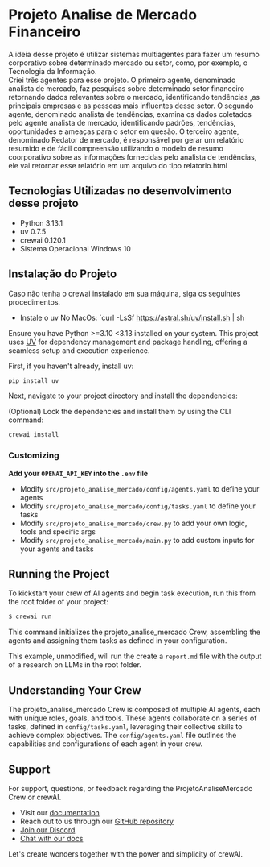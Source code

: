# Projeto Analise de Mercado Financeiro

A ideia desse projeto é utilizar sistemas multiagentes para fazer um resumo corporativo sobre determinado mercado ou setor, como, por exemplo, o Tecnologia da Informação.  
Criei três agentes para esse projeto. O primeiro agente, denominado analista de mercado, faz pesquisas sobre determinado setor financeiro retornando dados relevantes sobre o mercado, identificando tendências ,as principais empresas e as pessoas mais influentes desse setor. O segundo agente, denominado analista de tendências, examina os dados coletados pelo agente analista de mercado, identificando padrões, tendências, oportunidades e ameaças para o setor em quesão. O terceiro agente, denominado Redator de mercado, é responsável por gerar um relatório resumido e de fácil compreensão utilizando o modelo de resumo coorporativo sobre as informações fornecidas pelo analista de tendências, ele vai retornar esse relatório em um arquivo do tipo relatorio.html

## Tecnologias Utilizadas no desenvolvimento desse projeto 
- Python 3.13.1
- uv 0.7.5
- crewai 0.120.1
- Sistema Operacional Windows 10
  
## Instalação do Projeto

Caso não tenha o crewai instalado em sua máquina, siga os seguintes procedimentos. 
- Instale o uv
    No MacOs: ´curl -LsSf https://astral.sh/uv/install.sh | sh

Ensure you have Python >=3.10 <3.13 installed on your system. This project uses [UV](https://docs.astral.sh/uv/) for dependency management and package handling, offering a seamless setup and execution experience.

First, if you haven't already, install uv:

```bash
pip install uv
```

Next, navigate to your project directory and install the dependencies:

(Optional) Lock the dependencies and install them by using the CLI command:
```bash
crewai install
```
### Customizing

**Add your `OPENAI_API_KEY` into the `.env` file**

- Modify `src/projeto_analise_mercado/config/agents.yaml` to define your agents
- Modify `src/projeto_analise_mercado/config/tasks.yaml` to define your tasks
- Modify `src/projeto_analise_mercado/crew.py` to add your own logic, tools and specific args
- Modify `src/projeto_analise_mercado/main.py` to add custom inputs for your agents and tasks

## Running the Project

To kickstart your crew of AI agents and begin task execution, run this from the root folder of your project:

```bash
$ crewai run
```

This command initializes the projeto_analise_mercado Crew, assembling the agents and assigning them tasks as defined in your configuration.

This example, unmodified, will run the create a `report.md` file with the output of a research on LLMs in the root folder.

## Understanding Your Crew

The projeto_analise_mercado Crew is composed of multiple AI agents, each with unique roles, goals, and tools. These agents collaborate on a series of tasks, defined in `config/tasks.yaml`, leveraging their collective skills to achieve complex objectives. The `config/agents.yaml` file outlines the capabilities and configurations of each agent in your crew.

## Support

For support, questions, or feedback regarding the ProjetoAnaliseMercado Crew or crewAI.
- Visit our [documentation](https://docs.crewai.com)
- Reach out to us through our [GitHub repository](https://github.com/joaomdmoura/crewai)
- [Join our Discord](https://discord.com/invite/X4JWnZnxPb)
- [Chat with our docs](https://chatg.pt/DWjSBZn)

Let's create wonders together with the power and simplicity of crewAI.
